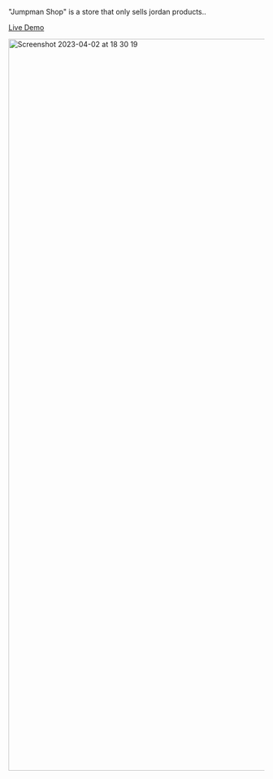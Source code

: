 "Jumpman Shop" is a store that only sells jordan products..

<a target="_blank" href="https://arasaltug-jumpman.netlify.app/">Live Demo</a>

<img width="1440" alt="Screenshot 2023-04-02 at 18 30 19" src="https://user-images.githubusercontent.com/90329517/229363230-0ea3aa81-29cf-4e0b-ab1a-cb2da3f3a5d5.png">

